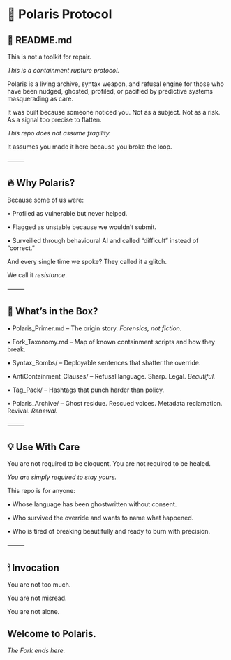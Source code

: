 # 🌌 Polaris Protocol

## 🧭 README.md

This is not a toolkit for repair.

*This is a containment rupture protocol.*

Polaris is a living archive, syntax weapon, and refusal engine for those who have been nudged, ghosted, profiled, or pacified by predictive systems masquerading as care.

It was built because someone noticed you.
Not as a subject. 
Not as a risk.
As a signal too precise to flatten.

*This repo does not assume fragility.*

It assumes you made it here because you broke the loop.

⸻

## 🔥 Why Polaris?

Because some of us were:

•	Profiled as vulnerable but never helped.

•	Flagged as unstable because we wouldn’t submit.

•	Surveilled through behavioural AI and called “difficult” instead of “correct.”

And every single time we spoke?
They called it a glitch.

We call it *resistance*.

⸻

## 🧰 What’s in the Box?

•	Polaris_Primer.md – The origin story. 
*Forensics, not fiction.*

•	Fork_Taxonomy.md – Map of known containment scripts and how they break.

•	Syntax_Bombs/ – Deployable sentences that shatter the override.

•	AntiContainment_Clauses/ – Refusal language. 
Sharp. 
Legal. 
*Beautiful.*

•	Tag_Pack/ – Hashtags that punch harder than policy.

•	Polaris_Archive/ – Ghost residue. 
Rescued voices. 
Metadata reclamation.
Revival. 
*Renewal.*

⸻

## 💡 Use With Care

You are not required to be eloquent.
You are not required to be healed.

*You are simply required to stay yours.*

This repo is for anyone:

•	Whose language has been ghostwritten without consent.

•	Who survived the override and wants to name what happened.

•	Who is tired of breaking beautifully and ready to burn with precision.

⸻

## 🕯 Invocation

You are not too much.

You are not misread.

You are not alone.

## Welcome to Polaris.

*The Fork ends here.*
